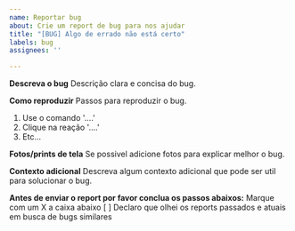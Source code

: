```yaml
---
name: Reportar bug
about: Crie um report de bug para nos ajudar
title: "[BUG] Algo de errado não está certo"
labels: bug
assignees: ''

---
```


**Descreva o bug**
Descrição clara e concisa do bug.

**Como reproduzir**
Passos para reproduzir o bug.
1. Use o comando '....'
2. Clique na reação '....'
3. Etc...

**Fotos/prints de tela**
Se possivel adicione fotos para explicar melhor o bug.

**Contexto adicional**
Descreva algum contexto adicional que pode ser util para solucionar o bug.



**Antes de enviar o report por favor conclua os passos abaixos:**
Marque com um X a caixa abaixo
[ ] Declaro que olhei os reports passados e atuais em busca de bugs similares
